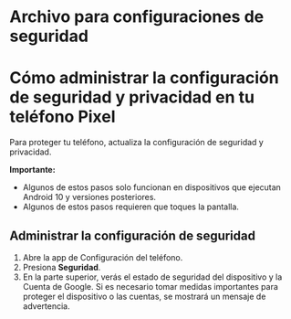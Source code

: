 # Archivo para configuraciones de seguridad

# Cómo administrar la configuración de seguridad y privacidad en tu teléfono Pixel

Para  proteger tu teléfono, actualiza la configuración de seguridad y privacidad. 

**Importante:**

-   Algunos de estos pasos solo funcionan en dispositivos que ejecutan Android 10 y versiones posteriores.
-   Algunos de estos pasos requieren que toques la pantalla.

## Administrar la configuración de seguridad

1.  Abre la app de Configuración del teléfono.
2.  Presiona  **Seguridad**.
3.  En la parte superior, verás el estado de seguridad del dispositivo y la Cuenta de Google. Si es necesario tomar medidas importantes para proteger el dispositivo o las cuentas, se mostrará un mensaje de advertencia.
